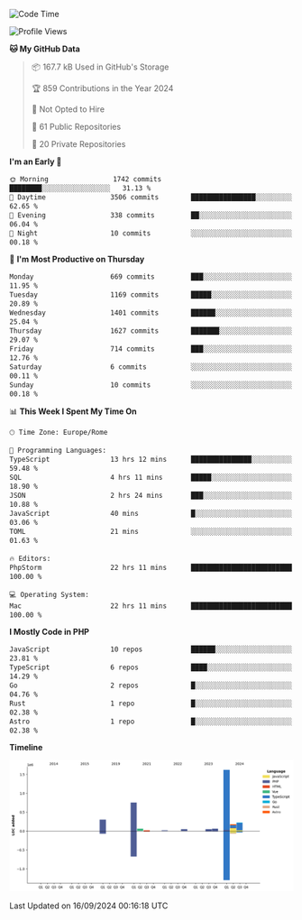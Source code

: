 <!--START_SECTION:waka-->
![Code Time](http://img.shields.io/badge/Code%20Time-5%2C309%20hrs%2033%20mins-blue)

![Profile Views](http://img.shields.io/badge/Profile%20Views-0-blue)

**🐱 My GitHub Data** 

> 📦 167.7 kB Used in GitHub's Storage 
 > 
> 🏆 859 Contributions in the Year 2024
 > 
> 🚫 Not Opted to Hire
 > 
> 📜 61 Public Repositories 
 > 
> 🔑 20 Private Repositories 
 > 
**I'm an Early 🐤** 

```text
🌞 Morning                1742 commits        ████████░░░░░░░░░░░░░░░░░   31.13 % 
🌆 Daytime                3506 commits        ████████████████░░░░░░░░░   62.65 % 
🌃 Evening                338 commits         ██░░░░░░░░░░░░░░░░░░░░░░░   06.04 % 
🌙 Night                  10 commits          ░░░░░░░░░░░░░░░░░░░░░░░░░   00.18 % 
```
📅 **I'm Most Productive on Thursday** 

```text
Monday                   669 commits         ███░░░░░░░░░░░░░░░░░░░░░░   11.95 % 
Tuesday                  1169 commits        █████░░░░░░░░░░░░░░░░░░░░   20.89 % 
Wednesday                1401 commits        ██████░░░░░░░░░░░░░░░░░░░   25.04 % 
Thursday                 1627 commits        ███████░░░░░░░░░░░░░░░░░░   29.07 % 
Friday                   714 commits         ███░░░░░░░░░░░░░░░░░░░░░░   12.76 % 
Saturday                 6 commits           ░░░░░░░░░░░░░░░░░░░░░░░░░   00.11 % 
Sunday                   10 commits          ░░░░░░░░░░░░░░░░░░░░░░░░░   00.18 % 
```


📊 **This Week I Spent My Time On** 

```text
🕑︎ Time Zone: Europe/Rome

💬 Programming Languages: 
TypeScript               13 hrs 12 mins      ███████████████░░░░░░░░░░   59.48 % 
SQL                      4 hrs 11 mins       █████░░░░░░░░░░░░░░░░░░░░   18.90 % 
JSON                     2 hrs 24 mins       ███░░░░░░░░░░░░░░░░░░░░░░   10.88 % 
JavaScript               40 mins             █░░░░░░░░░░░░░░░░░░░░░░░░   03.06 % 
TOML                     21 mins             ░░░░░░░░░░░░░░░░░░░░░░░░░   01.63 % 

🔥 Editors: 
PhpStorm                 22 hrs 11 mins      █████████████████████████   100.00 % 

💻 Operating System: 
Mac                      22 hrs 11 mins      █████████████████████████   100.00 % 
```

**I Mostly Code in PHP** 

```text
JavaScript               10 repos            ██████░░░░░░░░░░░░░░░░░░░   23.81 % 
TypeScript               6 repos             ████░░░░░░░░░░░░░░░░░░░░░   14.29 % 
Go                       2 repos             █░░░░░░░░░░░░░░░░░░░░░░░░   04.76 % 
Rust                     1 repo              █░░░░░░░░░░░░░░░░░░░░░░░░   02.38 % 
Astro                    1 repo              █░░░░░░░░░░░░░░░░░░░░░░░░   02.38 % 
```



**Timeline**

![Lines of Code chart](https://raw.githubusercontent.com/frnwtr/frnwtr/main/assets/bar_graph.png)


 Last Updated on 16/09/2024 00:16:18 UTC
<!--END_SECTION:waka-->